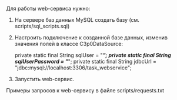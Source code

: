 Для работы web-сервиса нужно:
1. На сервере баз данных MySQL создать базу (см. scripts/sql_scripts.sql)
2. Настроить подключение к созданной базе данных, изменив значения полей в классе C3p0DataSource:

	private static final String sqlUser = "***";
	private static final String sqlUserPassword = "***";
	private static final String jdbcUrl = "jdbc:mysql://localhost:3306/task_webservice";
	
3. Запустить web-сервис.

Примеры запросов к web-сервису в файле scripts/requests.txt